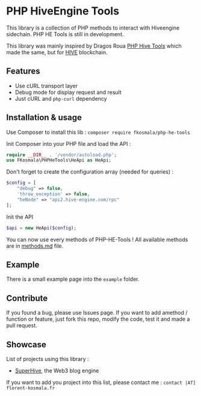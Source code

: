 # PHP HiveEngine Tools
This library is a collection of PHP methods to interact with Hiveengine sidechain. PHP HE Tools is still in development. 

This library was mainly inspired by Dragos Roua [PHP Hive Tools](https://github.com/dragosroua/php-hive-tools) which made the same, but for [HIVE](https://hive.io) blockchain.

## Features
- Use cURL transport layer
- Debug mode for display request and result
- Just cURL and `php-curl` dependency

## Installation & usage
Use Composer to install this lib :
`composer require fkosmala/php-he-tools`

Init Composer into your PHP file and load the API :
```php
require __DIR__ . '/vendor/autoload.php';
use FKosmala\PHPHeTools\HeApi as HeApi;
```

Don't forget to create the configuration array (needed for queries) :
```php
$config = [
	"debug" => false,
	'throw_exception' => false,
	"heNode" => "api2.hive-engine.com/rpc"
];
```
Init the API
```php
$api = new HeApi($config);
```
You can now use every methods of PHP-HE-Tools ! All available methods are in [methods.md](methods.md) file.

## Example
There is a small example page into the `example` folder.

## Contribute
If you found a bug, please use Issues page.
If you want to add amethod / function or feature, just fork this repo, modify the code, test it and made a pull request.

## Showcase
List of projects using this library :

- [SuperHive](https://superhive.me/), the Web3 blog engine

If you want to add you project into this list, please contact me : `contact |AT] florent-kosmala.fr`
